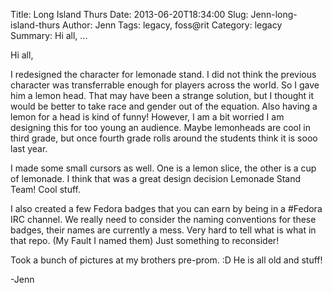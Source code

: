 Title: Long Island Thurs
Date: 2013-06-20T18:34:00
Slug: Jenn-long-island-thurs
Author: Jenn
Tags: legacy, foss@rit
Category: legacy
Summary: Hi all, ... 

Hi all,

I redesigned the character for lemonade stand. I did not think the previous
character was transferrable enough for players across the world. So I gave him
a lemon head. That may have been a strange solution, but I thought it would be
better to take race and gender out of the equation. Also having a lemon for a
head is kind of funny! However, I am a bit worried I am designing this for too
young an audience. Maybe lemonheads are cool in third grade, but once fourth
grade rolls around the students think it is sooo last year.

I made some small cursors as well. One is a lemon slice, the other is a cup of
lemonade. I think that was a great design decision Lemonade Stand Team! Cool
stuff.

I also created a few Fedora badges that you can earn by being in a #Fedora IRC
channel. We really need to consider the naming conventions for these badges,
their names are currently a mess. Very hard to tell what is what in that repo.
(My Fault I named them) Just something to reconsider!

Took a bunch of pictures at my brothers pre-prom. :D He is all old and stuff!

-Jenn

